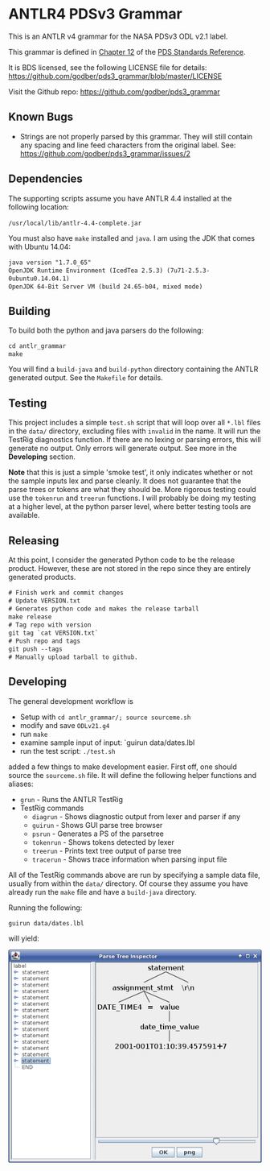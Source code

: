 # ANTLR4 PDSv3 Grammar

This is an ANTLR v4 grammar for the NASA PDSv3 ODL v2.1 label.

This grammar is defined in
[Chapter 12](https://pds.jpl.nasa.gov/documents/sr/Chapter12.pdf) of the
[PDS Standards Reference](https://pds.jpl.nasa.gov/tools/standards-reference.shtml).

It is BDS licensed, see the following LICENSE file for details:
https://github.com/godber/pds3_grammar/blob/master/LICENSE

Visit the Github repo:
https://github.com/godber/pds3_grammar

## Known Bugs

* Strings are not properly parsed by this grammar.  They will still
  contain any spacing and line feed characters from the original label.
  See: https://github.com/godber/pds3_grammar/issues/2

## Dependencies

The supporting scripts assume you have ANTLR 4.4 installed at the
following location:

`/usr/local/lib/antlr-4.4-complete.jar`

You must also have `make` installed and `java`.  I am using the JDK that
comes with Ubuntu 14.04:

```
java version "1.7.0_65"
OpenJDK Runtime Environment (IcedTea 2.5.3) (7u71-2.5.3-0ubuntu0.14.04.1)
OpenJDK 64-Bit Server VM (build 24.65-b04, mixed mode)
```

## Building

To build both the python and java parsers do the following:

```
cd antlr_grammar
make
```

You will find a `build-java` and `build-python` directory containing the
ANTLR generated output.  See the `Makefile` for details.

## Testing

This project includes a simple `test.sh` script that will loop over all
`*.lbl` files in the `data/` directory, excluding files with `invalid`
in the name.  It will run the TestRig diagnostics function.  If there
are no lexing or parsing errors, this will generate no output.  Only
errors will generate output.  See more in the **Developing** section.

**Note** that this is just a simple 'smoke test', it only indicates whether
or not the sample inputs lex and parse cleanly.  It does not guarantee
that the parse trees or tokens are what they should be.  More rigorous
testing could use the `tokenrun` and `treerun` functions.  I will
probably be doing my testing at a higher level, at the python parser
level, where better testing tools are available.

## Releasing

At this point, I consider the generated Python code to be the release
product.  However, these are not stored in the repo since they are
entirely generated products.

```
# Finish work and commit changes
# Update VERSION.txt
# Generates python code and makes the release tarball
make release
# Tag repo with version
git tag `cat VERSION.txt`
# Push repo and tags
git push --tags
# Manually upload tarball to github.
```

## Developing

The general development workflow is

* Setup with `cd antlr_grammar/; source sourceme.sh`
* modify and save `ODLv21.g4`
* run `make`
* examine sample input of input: `guirun data/dates.lbl
* run the test script: `./test.sh`

added a few things to make development easier.  First off, one
should source the `sourceme.sh` file.  It will define the following
helper functions and aliases:

* `grun` - Runs the ANTLR TestRig
* TestRig commands
  * `diagrun` - Shows diagnostic output from lexer and parser if any
  * `guirun` - Shows GUI parse tree browser
  * `psrun` - Generates a PS of the parsetree
  * `tokenrun` - Shows tokens detected by lexer
  * `treerun` - Prints text tree output of parse tree
  * `tracerun` - Shows trace information when parsing input file

All of the TestRig commands above are run by specifying a sample data
file, usually from within the `data/` directory.  Of course they assume
you have already run the `make` file and have a `build-java` directory.

Running the following:

```
guirun data/dates.lbl
```

will yield:

![Dates Parse Tree](/antlr_grammar/dates_gui.png?raw=true)
